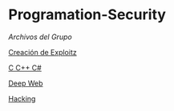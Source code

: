 # Programation-Security
*Archivos del Grupo*

[Creación de Exploitz](https://drive.google.com/open?id=0B_qcqCLrxD8NUmJSSUtyQnBCeHM)

[C C++ C#](https://drive.google.com/open?id=0B_qcqCLrxD8NdlB1TVk3OGhfbkU)

[Deep Web](https://drive.google.com/open?id=0B_qcqCLrxD8NcFYxR0Z1cDJhZWs)

[Hacking](https://drive.google.com/open?id=0B_qcqCLrxD8NaGdMZE51SUpMRkU)

